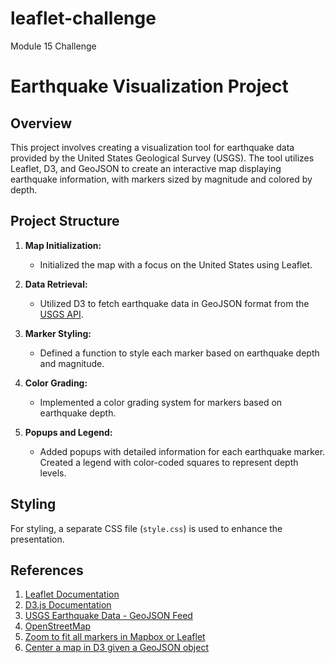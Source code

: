 # leaflet-challenge
Module 15 Challenge

# Earthquake Visualization Project

## Overview

This project involves creating a visualization tool for earthquake data provided by the United States Geological Survey (USGS). The tool utilizes Leaflet, D3, and GeoJSON to create an interactive map displaying earthquake information, with markers sized by magnitude and colored by depth.

## Project Structure

1. **Map Initialization:**
   - Initialized the map with a focus on the United States using Leaflet.

2. **Data Retrieval:**
   - Utilized D3 to fetch earthquake data in GeoJSON format from the [USGS API](https://earthquake.usgs.gov/earthquakes/feed/v1.0/geojson.php).

3. **Marker Styling:**
   - Defined a function to style each marker based on earthquake depth and magnitude.

4. **Color Grading:**
   - Implemented a color grading system for markers based on earthquake depth.

5. **Popups and Legend:**
   - Added popups with detailed information for each earthquake marker. Created a legend with color-coded squares to represent depth levels.

## Styling

For styling, a separate CSS file (`style.css`) is used to enhance the presentation.

## References

1. [Leaflet Documentation](https://leafletjs.com/)
2. [D3.js Documentation](https://d3js.org/)
3. [USGS Earthquake Data - GeoJSON Feed](https://earthquake.usgs.gov/earthquakes/feed/v1.0/geojson.php)
4. [OpenStreetMap](https://www.openstreetmap.org/)
5. [Zoom to fit all markers in Mapbox or Leaflet](https://stackoverflow.com/questions/16845614/zoom-to-fit-all-markers-in-mapbox-or-leaflet)
6. [Center a map in D3 given a GeoJSON object](https://stackoverflow.com/questions/14492284/center-a-map-in-d3-given-a-geojson-object)



